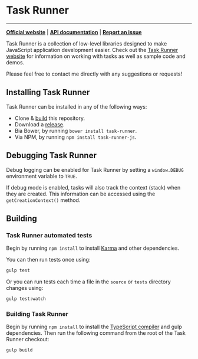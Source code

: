 # Task Runner
---
**[Official website](http://bvaughn.github.io/task-runner/)** |
**[API documentation](http://bvaughn.github.io/task-runner/#/documentation/)** |
**[Report an issue](https://github.com/bvaughn/task-runner/issues/new)**

Task Runner is a collection of low-level libraries designed to make JavaScript application development easier. Check out the [Task Runner website](http://bvaughn.github.io/task-runner/) for information on working with tasks as well as sample code and demos.

Please feel free to contact me directly with any suggestions or requests!

## Installing Task Runner

Task Runner can be installed in any of the following ways:

* Clone & [build](README.md#building-task-runner) this repository.
* Download a [release](https://github.com/bvaughn/task-runner/tree/master/dist).
* Bia Bower, by running `bower install task-runner`.
* Via NPM, by running `npm install task-runner-js`.

## Debugging Task Runner

Debug logging can be enabled for Task Runner by setting a `window.DEBUG` environment variable to `TRUE`.

If debug mode is enabled, tasks will also track the context (stack) when they are created. This information can be accessed using the `getCreationContext()` method.

## Building

### Task Runner automated tests

Begin by running `npm install` to install [Karma](https://karma-runner.github.io) and other dependencies.

You can then run tests once using:

```bash
gulp test
```

Or you can run tests each time a file in the `source` or `tests` directory changes using:

```bash
gulp test:watch
```

### Building Task Runner

Begin by running `npm install` to install the [TypeScript compiler](http://www.typescriptlang.org/) and gulp dependencies. Then run the following command from the root of the Task Runner checkout:

```bash
gulp build
```